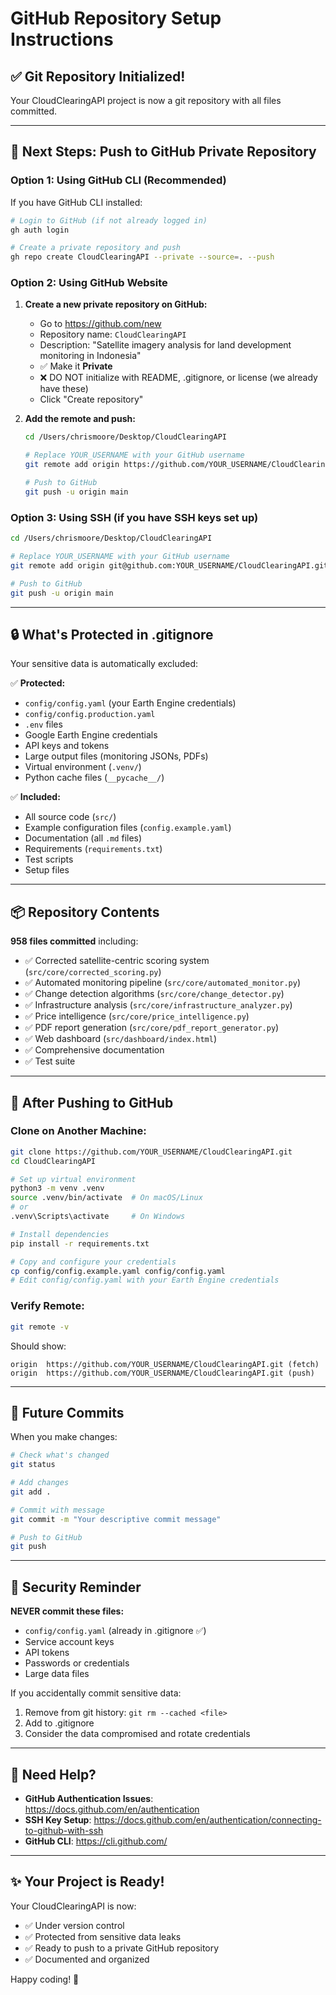 # GitHub Repository Setup Instructions

## ✅ Git Repository Initialized!

Your CloudClearingAPI project is now a git repository with all files committed.

---

## 🔐 Next Steps: Push to GitHub Private Repository

### Option 1: Using GitHub CLI (Recommended)

If you have GitHub CLI installed:

```bash
# Login to GitHub (if not already logged in)
gh auth login

# Create a private repository and push
gh repo create CloudClearingAPI --private --source=. --push
```

### Option 2: Using GitHub Website

1. **Create a new private repository on GitHub:**
   - Go to https://github.com/new
   - Repository name: `CloudClearingAPI`
   - Description: "Satellite imagery analysis for land development monitoring in Indonesia"
   - ✅ Make it **Private**
   - ❌ DO NOT initialize with README, .gitignore, or license (we already have these)
   - Click "Create repository"

2. **Add the remote and push:**
   ```bash
   cd /Users/chrismoore/Desktop/CloudClearingAPI
   
   # Replace YOUR_USERNAME with your GitHub username
   git remote add origin https://github.com/YOUR_USERNAME/CloudClearingAPI.git
   
   # Push to GitHub
   git push -u origin main
   ```

### Option 3: Using SSH (if you have SSH keys set up)

```bash
cd /Users/chrismoore/Desktop/CloudClearingAPI

# Replace YOUR_USERNAME with your GitHub username
git remote add origin git@github.com:YOUR_USERNAME/CloudClearingAPI.git

# Push to GitHub
git push -u origin main
```

---

## 🔒 What's Protected in .gitignore

Your sensitive data is automatically excluded:

✅ **Protected:**
- `config/config.yaml` (your Earth Engine credentials)
- `config/config.production.yaml`
- `.env` files
- Google Earth Engine credentials
- API keys and tokens
- Large output files (monitoring JSONs, PDFs)
- Virtual environment (`.venv/`)
- Python cache files (`__pycache__/`)

✅ **Included:**
- All source code (`src/`)
- Example configuration files (`config.example.yaml`)
- Documentation (all `.md` files)
- Requirements (`requirements.txt`)
- Test scripts
- Setup files

---

## 📦 Repository Contents

**958 files committed** including:
- ✅ Corrected satellite-centric scoring system (`src/core/corrected_scoring.py`)
- ✅ Automated monitoring pipeline (`src/core/automated_monitor.py`)
- ✅ Change detection algorithms (`src/core/change_detector.py`)
- ✅ Infrastructure analysis (`src/core/infrastructure_analyzer.py`)
- ✅ Price intelligence (`src/core/price_intelligence.py`)
- ✅ PDF report generation (`src/core/pdf_report_generator.py`)
- ✅ Web dashboard (`src/dashboard/index.html`)
- ✅ Comprehensive documentation
- ✅ Test suite

---

## 🚀 After Pushing to GitHub

### Clone on Another Machine:
```bash
git clone https://github.com/YOUR_USERNAME/CloudClearingAPI.git
cd CloudClearingAPI

# Set up virtual environment
python3 -m venv .venv
source .venv/bin/activate  # On macOS/Linux
# or
.venv\Scripts\activate     # On Windows

# Install dependencies
pip install -r requirements.txt

# Copy and configure your credentials
cp config/config.example.yaml config/config.yaml
# Edit config/config.yaml with your Earth Engine credentials
```

### Verify Remote:
```bash
git remote -v
```

Should show:
```
origin  https://github.com/YOUR_USERNAME/CloudClearingAPI.git (fetch)
origin  https://github.com/YOUR_USERNAME/CloudClearingAPI.git (push)
```

---

## 📝 Future Commits

When you make changes:

```bash
# Check what's changed
git status

# Add changes
git add .

# Commit with message
git commit -m "Your descriptive commit message"

# Push to GitHub
git push
```

---

## 🔐 Security Reminder

**NEVER commit these files:**
- `config/config.yaml` (already in .gitignore ✅)
- Service account keys
- API tokens
- Passwords or credentials
- Large data files

If you accidentally commit sensitive data:
1. Remove from git history: `git rm --cached <file>`
2. Add to .gitignore
3. Consider the data compromised and rotate credentials

---

## 📧 Need Help?

- **GitHub Authentication Issues**: https://docs.github.com/en/authentication
- **SSH Key Setup**: https://docs.github.com/en/authentication/connecting-to-github-with-ssh
- **GitHub CLI**: https://cli.github.com/

---

## ✨ Your Project is Ready!

Your CloudClearingAPI is now:
- ✅ Under version control
- ✅ Protected from sensitive data leaks
- ✅ Ready to push to a private GitHub repository
- ✅ Documented and organized

Happy coding! 🚀
